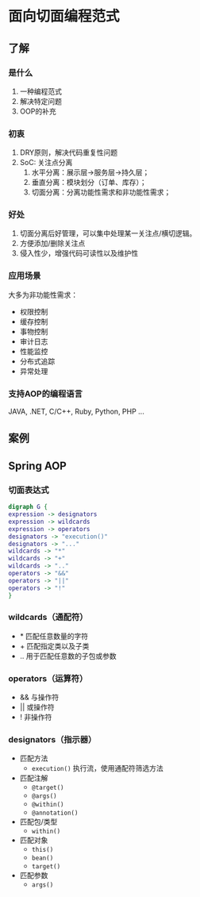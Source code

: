 # 面向切面编程范式

## 了解

### 是什么

1. 一种编程范式
1. 解决特定问题
1. OOP的补充

### 初衷

1. DRY原则，解决代码重复性问题
1. SoC: 关注点分离
    1. 水平分离：展示层->服务层->持久层；
    1. 垂直分离：模块划分（订单、库存）；
    1. 切面分离：分离功能性需求和非功能性需求；

### 好处

1. 切面分离后好管理，可以集中处理某一关注点/横切逻辑。
1. 方便添加/删除关注点
1. 侵入性少，增强代码可读性以及维护性

### 应用场景

大多为非功能性需求：

- 权限控制
- 缓存控制
- 事物控制
- 审计日志
- 性能监控
- 分布式追踪
- 异常处理

### 支持AOP的编程语言

JAVA, .NET, C/C++, Ruby, Python, PHP ...

## 案例

## Spring AOP

### 切面表达式

```dot {engine="dot"}
digraph G {
expression -> designators
expression -> wildcards
expression -> operators
designators -> "execution()"
designators -> "..."
wildcards -> "*"
wildcards -> "+"
wildcards -> ".."
operators -> "&&"
operators -> "||"
operators -> "!"
}
```

### wildcards（通配符）

- \* 匹配任意数量的字符
- \+ 匹配指定类以及子类
- .. 用于匹配任意数的子包或参数

### operators（运算符）

- && 与操作符
- || 或操作符
- ! 非操作符

### designators（指示器）

- 匹配方法
    + `execution()` 执行流，使用通配符筛选方法
- 匹配注解
    + `@target()`
    + `@args()`
    + `@within()`
    + `@annotation()`
- 匹配包/类型
    + `within()`
- 匹配对象
    + `this()`
    + `bean()`
    + `target()`
- 匹配参数
    - `args()`